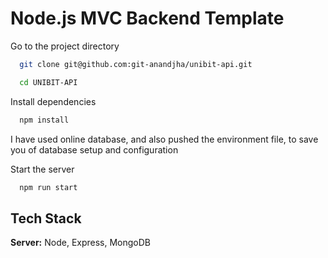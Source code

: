 # Node.js MVC Backend Template

Go to the project directory

```bash
  git clone git@github.com:git-anandjha/unibit-api.git
```

```bash
  cd UNIBIT-API
```

Install dependencies

```bash
  npm install
```

I have used online database, and also pushed the environment file, to save you of database setup and configuration

Start the server

```bash
  npm run start
```

## Tech Stack

**Server:** Node, Express, MongoDB
